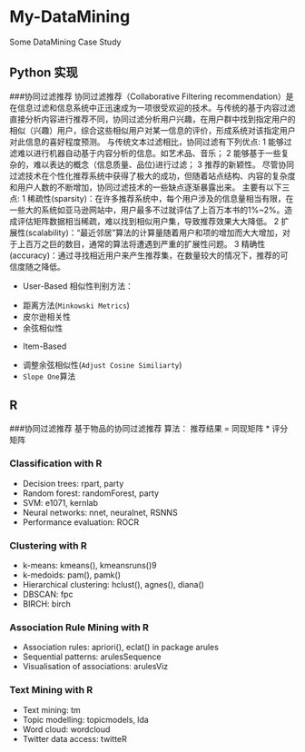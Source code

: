 My-DataMining
=============

Some DataMining Case Study

## Python 实现
###协同过滤推荐
协同过滤推荐（Collaborative Filtering recommendation）是在信息过滤和信息系统中正迅速成为一项很受欢迎的技术。与传统的基于内容过滤直接分析内容进行推荐不同，协同过滤分析用户兴趣，在用户群中找到指定用户的相似（兴趣）用户，综合这些相似用户对某一信息的评价，形成系统对该指定用户对此信息的喜好程度预测。
 与传统文本过滤相比，协同过滤有下列优点:
1 能够过滤难以进行机器自动基于内容分析的信息。如艺术品、音乐；
2 能够基于一些复杂的，难以表达的概念（信息质量、品位)进行过滤；
3 推荐的新颖性。
 尽管协同过滤技术在个性化推荐系统中获得了极大的成功，但随着站点结构、内容的复杂度和用户人数的不断增加，协同过滤技术的一些缺点逐渐暴露出来。
 主要有以下三点:
1 稀疏性(sparsity)：在许多推荐系统中，每个用户涉及的信息量相当有限，在一些大的系统如亚马逊网站中，用户最多不过就评估了上百万本书的1%~2%。造成评估矩阵数据相当稀疏，难以找到相似用户集，导致推荐效果大大降低。
2 扩展性(scalability)：“最近邻居”算法的计算量随着用户和项的增加而大大增加，对于上百万之巨的数目，通常的算法将遭遇到严重的扩展性问题。
3 精确性(accuracy)：通过寻找相近用户来产生推荐集，在数量较大的情况下，推荐的可信度随之降低。

* User-Based
相似性判别方法：
- 距离方法(`Minkowski Metrics`)
- 皮尔逊相关性
- 余弦相似性 

* Item-Based
- 调整余弦相似性(`Adjust Cosine Similiarty`)
- `Slope One`算法

## R

###协同过滤推荐
基于物品的协同过滤推荐
算法： 推荐结果 = 同现矩阵 * 评分矩阵

### Classification with R

* Decision trees: rpart, party
* Random forest: randomForest, party
* SVM: e1071, kernlab
* Neural networks: nnet, neuralnet, RSNNS
* Performance evaluation: ROCR

### Clustering with R
* k-means: kmeans(), kmeansruns()9
* k-medoids: pam(), pamk()
* Hierarchical clustering: hclust(), agnes(), diana()
* DBSCAN: fpc
* BIRCH: birch

### Association Rule Mining with R
* Association rules: apriori(), eclat() in package arules
* Sequential patterns: arulesSequence
* Visualisation of associations: arulesViz

### Text Mining with R
* Text mining: tm
* Topic modelling: topicmodels, lda
* Word cloud: wordcloud
* Twitter data access: twitteR

##
